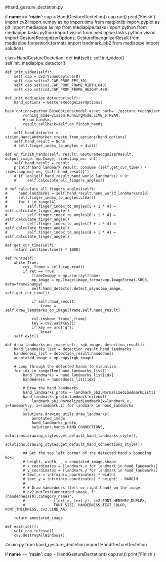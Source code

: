 #hand_gesture_dectetion.py

if __name__ == '__main__':
    cap = HandGestureDectetion()
    cap.run()
    print('Finish')
import cv2
import numpy as np
import time
from matplotlib import pyplot as plt
import mediapipe as mp
from mediapipe.tasks import python
from mediapipe.tasks.python import vision
from mediapipe.tasks.python.vision import GestureRecognizerOptions, GestureRecognizerResult
from mediapipe.framework.formats import landmark_pb2
from mediapipe import solutions

class HandGestureDectetion:
    def __init__(self):
        self.init_video()
        self.init_mediapipe_detector()

    def init_video(self):
        self.cap = cv2.VideoCapture(0)
        self.cap.set(cv2.CAP_PROP_FPS,30)
        self.cap.set(cv2.CAP_PROP_FRAME_WIDTH,640)
        self.cap.set(cv2.CAP_PROP_FRAME_HEIGHT,480)

    def init_mediapipe_detector(self):
        hand_options = GestureRecognizerOptions(
            base_options=python.BaseOptions(model_asset_path='./gesture_recognizer.task'),
            running_mode=vision.RunningMode.LIVE_STREAM,
            # num_hands=,
            result_callback=self.on_finish_hands
        )
        self.hand_detector = vision.HandLandmarker.create_from_options(hand_options)
        self.hand_result = None
        # self.finger_index_to_angles = dict()

    def on_finish_hands(self, result: GestureRecognizerResult, output_image: mp.Image, timestamp_ms: int):
        self.hand_result = result
        print(f'hand landmark result: consume {self.get_cur_time() - timestamp_ms} ms, {self.hand_result}')
        # if len(self.hand_result.hand_world_landmarks) > 0:
        #     self.calculate_all_fingers_angles()

    # def calculate_all_fingers_angles(self):
    #     hand_landmarks = self.hand_result.hand_world_landmarkers[0]
    #     self.finger_index_to_angles.clear()
    #     for i in range(4):
    #         self.finger_index_to_angles[5 + i * 4] = self.calculate_finger_angle()
    #         self.finger_index_to_angles[6 + i * 4] = self.calculate_finger_angle()
    #         self.finger_index_to_angles[7 + i * 4] = self.calculate_finger_angle()
    #         self.finger_index_to_angles[8 + i * 4] = self.calculate_finger_angle()

    def get_cur_time(self):
        return int(time.time() * 1000)

    def run(self):
        while True:
            ret, frame = self.cap.read()
            if ret == True:
                frame2numpy = np.asarray(frame)
                mp_image = mp.Image(image_format=mp.ImageFormat.SRGB, data=frame2numpy)
                self.hand_detector.detect_async(mp_image, self.get_cur_time())

                if self.hand_result:
                    frame = self.draw_landmarks_on_image(frame,self.hand_result)

                cv2.imshow('frame',frame)
                key = cv2.waitKey(1)
                if key == ord('q'):
                    break
        self.exit()

    def draw_landmarks_on_image(self, rgb_image, detection_result):
        hand_landmarks_list = detection_result.hand_landmarks
        handedness_list = detection_result.handedness
        annotated_image = np.copy(rgb_image)

        # Loop through the detected hands to visualize.
        for idx in range(len(hand_landmarks_list)):
            hand_landmarks = hand_landmarks_list[idx]
            handedness = handedness_list[idx]

            # Draw the hand landmarks.
            hand_landmarks_proto = landmark_pb2.NormalizedLandmarkList()
            hand_landmarks_proto.landmark.extend([
                landmark_pb2.NormalizedLandmark(x=landmark.x, y=landmark.y, z=landmark.z) for landmark in hand_landmarks
            ])
            solutions.drawing_utils.draw_landmarks(
                annotated_image,
                hand_landmarks_proto,
                solutions.hands.HAND_CONNECTIONS,
                solutions.drawing_styles.get_default_hand_landmarks_style(),
                solutions.drawing_styles.get_default_hand_connections_style())

            ## Get the top left corner of the detected hand's bounding box.
            # height, width, _ = annotated_image.shape
            # x_coordinates = [landmark.x for landmark in hand_landmarks]
            # y_coordinates = [landmark.y for landmark in hand_landmarks]
            # text_x = int(min(x_coordinates) * width)
            # text_y = int(min(y_coordinates) * height) - MARGIN
            #
            # # Draw handedness (left or right hand) on the image.
            # cv2.putText(annotated_image, f"{handedness[0].category_name}",
            #             (text_x, text_y), cv2.FONT_HERSHEY_DUPLEX,
            #             FONT_SIZE, HANDEDNESS_TEXT_COLOR, FONT_THICKNESS, cv2.LINE_AA)

        return annotated_image

    def exit(self):
        self.cap.release()
        cv2.destroyAllWindows()


#main.py
from hand_gesture_dectetion import HandGestureDectetion

if __name__ == '__main__':
    cap = HandGestureDectetion()
    cap.run()
    print('Finish')

